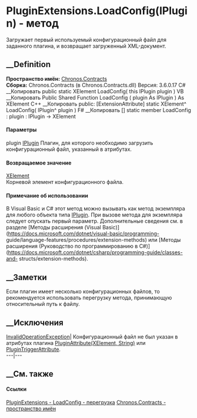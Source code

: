 # PluginExtensions.LoadConfig(IPlugin) - метод
Загружает первый используемый конфигурационный файл для заданного плагина, и
возвращает загруженный XML-документ.
## __Definition
 **Пространство имён:** [Chronos.Contracts](N_Chronos_Contracts.htm)  
 **Сборка:** Chronos.Contracts (в Chronos.Contracts.dll) Версия: 3.6.0.17
C# __Копировать
     public static XElement LoadConfig(
    	this IPlugin plugin
    )
VB __Копировать
    <ExtensionAttribute>
    Public Shared Function LoadConfig ( 
    	plugin As IPlugin
    ) As XElement
C++ __Копировать
     public:
    [ExtensionAttribute]
    static XElement^ LoadConfig(
    	IPlugin^ plugin
    )
F# __Копировать
     [<ExtensionAttribute>]
    static member LoadConfig : 
            plugin : IPlugin -> XElement 
#### Параметры
plugin [IPlugin](T_Chronos_Contracts_IPlugin.htm)
    Плагин, для которого необходимо загрузить конфигурационный файл, указанный в атрибутах.
#### Возвращаемое значение
[XElement](https://learn.microsoft.com/dotnet/api/system.xml.linq.xelement)  
Корневой элемент конфигурационного файла.
#### Примечание об использовании
В Visual Basic и C# этот метод можно вызывать как метод экземпляра для любого
объекта типа [IPlugin](T_Chronos_Contracts_IPlugin.htm). При вызове метода для
экземпляра следует опускать первый параметр. Дополнительные сведения см. в
разделе [Методы расширения (Visual
Basic)](https://docs.microsoft.com/dotnet/visual-basic/programming-
guide/language-features/procedures/extension-methods) или [Методы расширения
(Руководство по программированию в
C#)](https://docs.microsoft.com/dotnet/csharp/programming-guide/classes-and-
structs/extension-methods).
##  __Заметки
Если плагин имеет несколько конфигурационных файлов, то рекомендуется
использовать перегрузку метода, принимающую относительный путь к файлу.
## __Исключения
[InvalidOperationException](https://learn.microsoft.com/dotnet/api/system.invalidoperationexception)|
Конфигурационный файл не был указан в атрибутах плагина
[PluginAttribute(XElement,
String)](M_Chronos_Contracts_PluginExtensions_PluginAttribute.htm) или
[PluginTriggerAttribute](T_Chronos_Contracts_PluginTriggerAttribute.htm).  
---|---  
## __См. также
#### Ссылки
[PluginExtensions - ](T_Chronos_Contracts_PluginExtensions.htm)
[LoadConfig -
перегрузка](Overload_Chronos_Contracts_PluginExtensions_LoadConfig.htm)
[Chronos.Contracts - пространство имён](N_Chronos_Contracts.htm)
